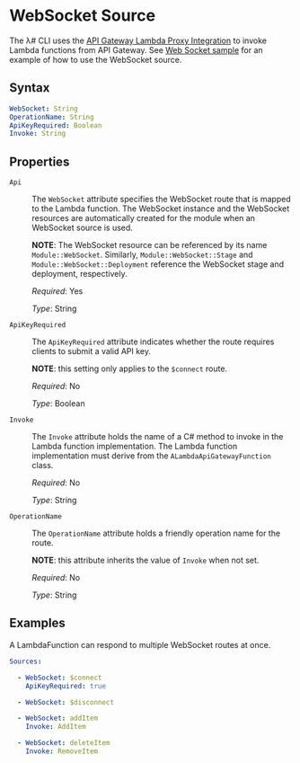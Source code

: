# WebSocket Source

The λ# CLI uses the [API Gateway Lambda Proxy Integration](https://docs.aws.amazon.com/apigateway/latest/developerguide/set-up-lambda-proxy-integrations.html#api-gateway-create-api-as-simple-proxy) to invoke Lambda functions from API Gateway. See [Web Socket sample](https://github.com/LambdaSharp/LambdaSharpTool/tree/master/Samples/WebSocketSample/) for an example of how to use the WebSocket source.

## Syntax

```yaml
WebSocket: String
OperationName: String
ApiKeyRequired: Boolean
Invoke: String
```

## Properties
<dl>

<dt><code>Api</code></dt>
<dd>

The <code>WebSocket</code> attribute specifies the WebSocket route that is mapped to the Lambda function. The WebSocket instance and the WebSocket resources are automatically created for the module when an WebSocket source is used.

<b>NOTE</b>: The WebSocket resource can be referenced by its name `Module::WebSocket`. Similarly, `Module::WebSocket::Stage` and `Module::WebSocket::Deployment` reference the WebSocket stage and deployment, respectively.

<i>Required</i>: Yes

<i>Type</i>: String
</dd>

<dt><code>ApiKeyRequired</code></dt>
<dd>

The <code>ApiKeyRequired</code> attribute indicates whether the route requires clients to submit a valid API key.

<b>NOTE</b>: this setting only applies to the <code>$connect</code> route.

<i>Required</i>: No

<i>Type</i>: Boolean
</dd>

<dt><code>Invoke</code></dt>
<dd>

The <code>Invoke</code> attribute holds the name of a C# method to invoke in the Lambda function implementation. The Lambda function implementation must derive from the <code>ALambdaApiGatewayFunction</code> class.

<i>Required</i>: No

<i>Type</i>: String
</dd>

<dt><code>OperationName</code></dt>
<dd>

The <code>OperationName</code> attribute holds a friendly operation name for the route.

<b>NOTE</b>: this attribute inherits the value of <code>Invoke</code> when not set.

<i>Required</i>: No

<i>Type</i>: String
</dd>

</dl>

## Examples

A LambdaFunction can respond to multiple WebSocket routes at once.

```yaml
Sources:

  - WebSocket: $connect
    ApiKeyRequired: true

  - WebSocket: $disconnect

  - WebSocket: addItem
    Invoke: AddItem

  - WebSocket: deleteItem
    Invoke: RemoveItem
```
